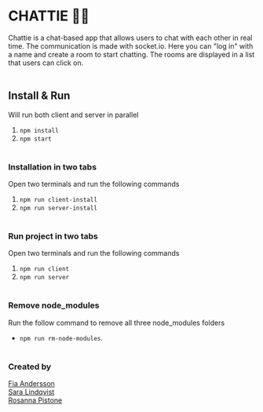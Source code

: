 # CHATTIE 💬💜

Chattie is a chat-based app that allows users to chat with each other in real time. The communication is made with socket.io. Here you can "log in" with a name and create a room to start chatting. The rooms are displayed in a list that users can click on.
<br/> <br/>

## Install & Run

Will run both client and server in parallel

1. `npm install`
2. `npm start`
   <br/> <br/>

### Installation in two tabs

Open two terminals and run the following commands

1. `npm run client-install`
2. `npm run server-install`
   <br/> <br/>

### Run project in two tabs

Open two terminals and run the following commands

1. `npm run client`
2. `npm run server`
   <br/> <br/>

### Remove node_modules

Run the follow command to remove all three node_modules folders

- `npm run rm-node-modules`.
  <br/>
  <br/>

### Created by

[Fia Andersson](https://github.com/fiababiakandersson)
<br/>
[Sara Lindqvist](https://github.com/saralindqvist)
<br/>
[Rosanna Pistone](https://github.com/rosannapistone)
